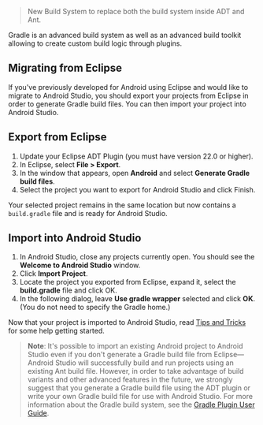 > New Build System to replace both the build system inside ADT and Ant.

Gradle is an advanced build system as well as an advanced build toolkit allowing to create custom build logic through plugins.

## Migrating from Eclipse

If you've previously developed for Android using Eclipse and would like to migrate to Android Studio, you should export your projects from Eclipse in order to generate Gradle build files. You can then import your project into Android Studio.

## Export from Eclipse

1. Update your Eclipse ADT Plugin (you must have version 22.0 or higher).
2. In Eclipse, select **File > Export**.
3. In the window that appears, open **Android** and select **Generate Gradle build files**.
4. Select the project you want to export for Android Studio and click Finish.

Your selected project remains in the same location but now contains a `build.gradle` file and is ready for Android Studio.

## Import into Android Studio


1. In Android Studio, close any projects currently open. You should see the **Welcome to Android Studio** window.
2. Click **Import Project**.
3. Locate the project you exported from Eclipse, expand it, select the **build.gradle** file and click OK.
4. In the following dialog, leave **Use gradle wrapper** selected and click **OK**. (You do not need to specify the Gradle home.)

Now that your project is imported to Android Studio, read [Tips and Tricks](http://developer.android.com/sdk/installing/studio-tips.html) for some help getting started.

> **Note**: It's possible to import an existing Android project to Android Studio even if you don't generate a Gradle build file from Eclipse—Android Studio will successfully build and run projects using an existing Ant build file. However, in order to take advantage of build variants and other advanced features in the future, we strongly suggest that you generate a Gradle build file using the ADT plugin or write your own Gradle build file for use with Android Studio. For more information about the Gradle build system, see the [Gradle Plugin User Guide](http://tools.android.com/tech-docs/new-build-system/user-guide).
